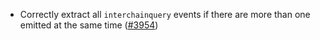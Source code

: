 - Correctly extract all `interchainquery` events if
  there are more than one emitted at the same time
  ([\#3954](https://github.com/informalsystems/hermes/issues/3954))